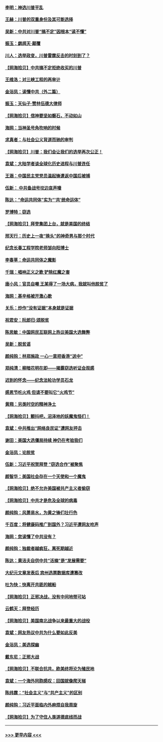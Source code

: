 #### [李明：神选川普平乱](../pages/nsc993/n12599751.md?t=12071251) 
#### [王赫：川普的双重身份及其可能选择](../pages/nsc993/n12599723.md?t=12071251) 
#### [吴新：中共对川普“搞不定”因根本“读不懂”](../pages/nsc993/n12599502.md?t=12071251) 
#### [振玉：鹧鸪天‧颠覆](../pages/nsc993/n12599494.md?t=12071251) 
#### [川人：选举政变，川普雷霆反击的时刻到了？](../pages/nsc993/n12599291.md?t=12071251) 
#### [【网海拾贝】中共搞不定拒绝收买的川普](../pages/nsc993/n12598955.md?t=12071251) 
#### [王维洛：对三峡工程的再审计](../pages/nsc993/n12598436.md?t=12071251) 
#### [金浴凤：读懂中共（外二篇）](../pages/nsc993/n12597943.md?t=12071251) 
#### [振玉：天仙子‧赞林伍德大律师](../pages/nsc993/n12597929.md?t=12071251) 
#### [【网海拾贝】信神要坚如磐石，不动如山](../pages/nsc993/n12597901.md?t=12071251) 
#### [海网：当神圣号角吹响的时候](../pages/nsc993/n12595891.md?t=12071251) 
#### [求真者：与社会公义背道而驰的审判](../pages/nsc993/n12595868.md?t=12071251) 
#### [【网海拾贝】川普：我们会让我们的选举再次公正！](../pages/nsc993/n12594930.md?t=12071251) 
#### [袁斌：大陆学者谈全球化历史进程与川普连任](../pages/nsc993/n12594690.md?t=12071251) 
#### [王涵：中国民主党党员温起锋遣返中国后被捕](../pages/nsc993/n12594540.md?t=12071251) 
#### [伍新： 中共备战号坟边哀声嚎](../pages/nsc993/n12593086.md?t=12071251) 
#### [陈达：“命运共同体”实为“‘共’统命运体”](../pages/nsc993/n12590865.md?t=12071251) 
#### [罗博特：窃选](../pages/nsc993/n12590619.md?t=12071251) 
#### [【网海拾贝】拜登集团上台，就是美国的终结](../pages/nsc993/n12589725.md?t=12071251) 
#### [邢天行：历史上一夜“换头”的神奇男与那个时代](../pages/nsc993/n12589424.md?t=12071251) 
#### [纪念长春工程学院老师邹向阳博士](../pages/nsc993/n12585390.md?t=12071251) 
#### [李春草：命运共同体之魔影](../pages/nsc993/n12585026.md?t=12071251) 
#### [千瑞：唱响正义之歌 铲除红魔之害](../pages/nsc993/n12585002.md?t=12071251) 
#### [唐小风：官员自嘲 王某得了一场大病，我就叫他脱贫了](../pages/nsc993/n12584981.md?t=12071251) 
#### [海网：基辛格被开激心歌](../pages/nsc993/n12584946.md?t=12071251) 
#### [关乐：炒作“没有证据”本身就是证据](../pages/nsc993/n12583146.md?t=12071251) 
#### [祝君安：阮郎归‧颂脱贫](../pages/nsc993/n12583119.md?t=12071251) 
#### [陈思敏：中国网民互联网上热议美国大选舞弊](../pages/nsc993/n12582845.md?t=12071251) 
#### [吴新：脱贫谣](../pages/nsc993/n12580839.md?t=12071251) 
#### [颜纯钩：林郑施政 一心一意把香港“送中”](../pages/nsc993/n12580805.md?t=12071251) 
#### [郑纯清：柳暗花明在即——揭露窃选听证会观感](../pages/nsc993/n12580795.md?t=12071251) 
#### [迟到的怀念——纪念法轮功学员石龙](../pages/nsc993/n12580245.md?t=12071251) 
#### [感恩节吃火鸡  但请不要叫它“火鸡节”](../pages/nsc993/n12580252.md?t=12071251) 
#### [黄翔：另类时空的精神净土](../pages/nsc993/n12578638.md?t=12071251) 
#### [【网海拾贝】颤抖吧，沼泽地的妖魔鬼怪们！](../pages/nsc993/n12578552.md?t=12071251) 
#### [袁斌：中共推出“网络良民证”遭网友抨击](../pages/nsc993/n12578511.md?t=12071251) 
#### [谢田：美国大选僵局持续 神仍在考验我们](../pages/nsc993/n12577432.md?t=12071251) 
#### [金浴凤：论脱贫](../pages/nsc993/n12576386.md?t=12071251) 
#### [伍新：习近平祝贺拜登 “窃选合作”被聚焦](../pages/nsc993/n12576358.md?t=12071251) 
#### [颜智华：美国社会存在一个天使和一个魔鬼](../pages/nsc993/n12574299.md?t=12071251) 
#### [【网海拾贝】绝不允许美国被共产主义者偷窃](../pages/nsc993/n12573396.md?t=12071251) 
#### [【网海拾贝】中共才是危及全球的病毒](../pages/nsc993/n12571204.md?t=12071251) 
#### [颜纯钩：风萧易水，为黄之锋们壮行色](../pages/nsc993/n12571487.md?t=12071251) 
#### [千百度：将健康码推广到国外？习近平遭网友呛声](../pages/nsc993/n12570808.md?t=12071251) 
#### [海网：您读懂了中共没有？](../pages/nsc993/n12570487.md?t=12071251) 
#### [颜纯钩：独裁者越疯狂，离死期越近](../pages/nsc993/n12569055.md?t=12071251) 
#### [陈达：黄洁夫自供中共“活摘”是“发展需要”](../pages/nsc993/n12568541.md?t=12071251) 
#### [大纪元文章发表后 宾州选票数据库遭篡改](../pages/nsc993/n12568105.md?t=12071251) 
#### [吐为快：快离开共匪的贼船](../pages/nsc993/n12568462.md?t=12071251) 
#### [【网海拾贝】正邪决战，没有中间地带可站](../pages/nsc993/n12568439.md?t=12071251) 
#### [云鹤天：拜登经历](../pages/nsc993/n12567294.md?t=12071251) 
#### [【网海拾贝】美国南北战争以来最重大的战役](../pages/nsc993/n12567247.md?t=12071251) 
#### [袁斌：网友热议中共为什么要如此反美](../pages/nsc993/n12567162.md?t=12071251) 
#### [金浴凤：美选探幽](../pages/nsc993/n12567147.md?t=12071251) 
#### [戴东尼：正邪大战](../pages/nsc993/n12567033.md?t=12071251) 
#### [【网海拾贝】不联合抗共，欧美终将沦为殖民地](../pages/nsc993/n12565068.md?t=12071251) 
#### [袁斌：一个海外同胞感叹：回国就像爬天梯](../pages/nsc993/n12564986.md?t=12071251) 
#### [陈纬霆：“社会主义”与“共产主义”的区别](../pages/nsc993/n12562417.md?t=12071251) 
#### [颜纯钩：习近平面临内外麻烦自我周旋](../pages/nsc993/n12563356.md?t=12071251) 
#### [【网海拾贝】为了守住人类道德底线而战](../pages/nsc993/n12562542.md?t=12071251) 

----
#### [ >>> 更早内容 <<< ](../indexes/nsc993-earlier.md)
